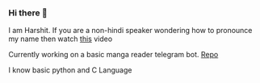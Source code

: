 ### Hi there 👋

<!--
**Kareshi0/Kareshi0** is a ✨ _special_ ✨ repository because its `README.md` (this file) appears on your GitHub profile.

Here are some ideas to get you started:

- 🔭 I’m currently working on ...
- 🌱 I’m currently learning ...
- 👯 I’m looking to collaborate on ...
- 🤔 I’m looking for help with ...
- 💬 Ask me about ...
- 📫 How to reach me: ...
- 😄 Pronouns: ...
- ⚡ Fun fact: ...
-->
I am Harshit. If you are a non-hindi speaker wondering how to pronounce my name then watch [this](https://youtu.be/iMAFfiIljQA) video

Currently working on a basic manga reader telegram bot. [Repo](https://github.com/Kareshi0/GetMangaBot)

I know basic python and C Language

